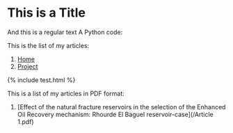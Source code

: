 # This is a Title
And this is a regular text
A Python code:

This is the list of my articles:
1. [Home](/)
2. [Project](/project)

{% include test.html %}

This is a list of my articles in PDF format:

1. [Effect of the natural fracture reservoirs in the selection of the Enhanced Oil Recovery mechanism: Rhourde El Baguel reservoir-case](/Article 1.pdf)